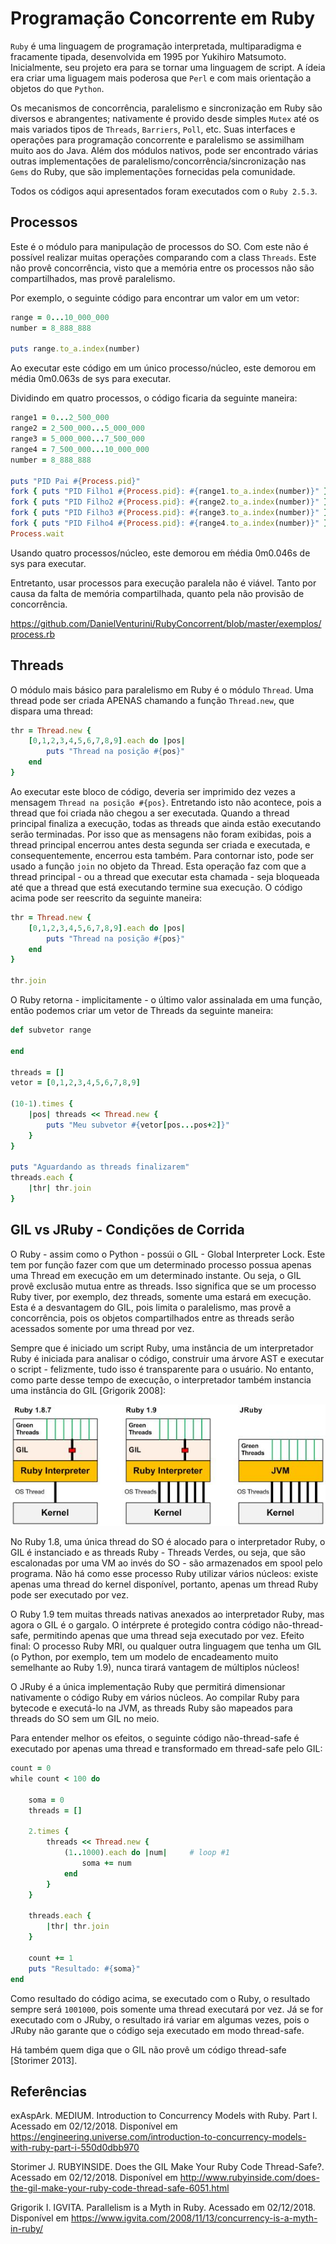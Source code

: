 # Programação Concorrente em Ruby

```Ruby``` é uma linguagem de programação interpretada, multiparadigma e fracamente tipada, desenvolvida em 1995 por Yukihiro Matsumoto. Inicialmente, seu projeto era para se tornar uma linguagem de script. A ídeia era criar uma liguagem mais poderosa que ```Perl``` e com mais orientação a objetos do que ```Python```.

Os mecanismos de concorrência, paralelismo e sincronização em Ruby são diversos e abrangentes; nativamente é provido desde simples ```Mutex``` até os mais variados tipos de ```Threads```, ```Barriers```, ```Poll```, etc. Suas interfaces e operações para programação concorrente e paralelismo se assimilham muito aos do Java. Além dos módulos nativos, pode ser encontrado várias outras implementações de paralelismo/concorrência/sincronização nas ```Gems``` do Ruby, que são implementações fornecidas pela comunidade.

Todos os códigos aqui apresentados foram executados com o ```Ruby 2.5.3```.

## Processos
Este é o módulo para manipulação de processos do SO. Com este não é possível realizar muitas operações comparando com a class ```Threads```. Este não provê concorrência, visto que a memória entre os processos não são compartilhados, mas provê paralelismo.

Por exemplo, o seguinte código para encontrar um valor em um vetor:

```ruby
range = 0...10_000_000
number = 8_888_888

puts range.to_a.index(number)
```

Ao executar este código em um único processo/núcleo, este demorou em média 0m0.063s de sys para executar.

Dividindo em quatro processos, o código ficaria da seguinte maneira:

```ruby
range1 = 0...2_500_000
range2 = 2_500_000...5_000_000
range3 = 5_000_000...7_500_000
range4 = 7_500_000...10_000_000
number = 8_888_888

puts "PID Pai #{Process.pid}"
fork { puts "PID Filho1 #{Process.pid}: #{range1.to_a.index(number)}" }
fork { puts "PID Filho2 #{Process.pid}: #{range2.to_a.index(number)}" }
fork { puts "PID Filho3 #{Process.pid}: #{range3.to_a.index(number)}" }
fork { puts "PID Filho4 #{Process.pid}: #{range4.to_a.index(number)}" }
Process.wait
```

Usando quatro processos/núcleo, este demorou em ḿédia 0m0.046s de sys para executar.

Entretanto, usar processos para execução paralela não é viável. Tanto por causa da falta de memória compartilhada, quanto pela não provisão de concorrência.

https://github.com/DanielVenturini/RubyConcorrent/blob/master/exemplos/process.rb

## Threads
O módulo mais básico para paralelismo em Ruby é o módulo ```Thread```. Uma thread pode ser criada APENAS chamando a função ```Thread.new```, que dispara uma thread:

```ruby
thr = Thread.new {
	[0,1,2,3,4,5,6,7,8,9].each do |pos|
		puts "Thread na posição #{pos}"
	end
}
```

Ao executar este bloco de código, deveria ser imprimido dez vezes a mensagem ```Thread na posição #{pos}```. Entretando isto não acontece, pois a thread que foi criada não chegou a ser executada. Quando a thread principal finaliza a execução, todas as threads que ainda estão executando serão terminadas. Por isso que as mensagens não foram exibidas, pois a thread principal encerrou antes desta segunda ser criada e executada, e consequentemente, encerrou esta também. Para contornar isto, pode ser usado a função ```join``` no objeto da Thread. Esta operação faz com que a thread principal - ou a thread que executar esta chamada - seja bloqueada até que a thread que está executando termine sua execução. O código acima pode ser reescrito da seguinte maneira:

```ruby
thr = Thread.new {
	[0,1,2,3,4,5,6,7,8,9].each do |pos|
		puts "Thread na posição #{pos}"
	end
}

thr.join
```

O Ruby retorna - implicitamente - o último valor assinalada em uma função, então podemos criar um vetor de Threads da seguinte maneira:

```ruby
def subvetor range
	
end

threads = []
vetor = [0,1,2,3,4,5,6,7,8,9]

(10-1).times {
	|pos| threads << Thread.new {
		puts "Meu subvetor #{vetor[pos...pos+2]}"
	}
}

puts "Aguardando as threads finalizarem"
threads.each {
	|thr| thr.join
}
```


## GIL vs JRuby - Condições de Corrida
O Ruby - assim como o Python - possúi o GIL - Global Interpreter Lock. Este tem por função fazer com que um determinado processo possua apenas uma Thread em execução em um determinado instante. Ou seja, o GIL provê exclusão mutua entre as threads. Isso significa que se um processo Ruby tiver, por exemplo, dez threads, somente uma estará em execução. Esta é a desvantagem do GIL, pois limita o paralelismo, mas provê a concorrência, pois os objetos compartilhados entre as threads serão acessados somente por uma thread por vez.

Sempre que é iniciado um script Ruby, uma instância de um interpretador Ruby é iniciada para analisar o código, construir uma árvore AST e executar o script - felizmente, tudo isso é transparente para o usuário. No entanto, como parte desse tempo de execução, o interpretador também instancia uma instância do GIL [Grigorik 2008]:

![Alt Text](https://github.com/DanielVenturini/RubyConcorrent/blob/master/exemplos/gilvsjruby.jpeg)

No Ruby 1.8, uma única thread do SO é alocado para o interpretador Ruby, o GIL é instanciado e as threads Ruby - Threads Verdes, ou seja, que são escalonadas por uma VM ao invés do SO - são armazenados em spool pelo programa. Não há como esse processo Ruby utilizar vários núcleos: existe apenas uma thread do kernel disponível, portanto, apenas um thread Ruby pode ser executado por vez.

O Ruby 1.9 tem muitas threads nativas anexados ao interpretador Ruby, mas agora o GIL é o gargalo. O intérprete é protegido contra código não-thread-safe, permitindo apenas que uma thread seja executado por vez. Efeito final: O processo Ruby MRI, ou qualquer outra linguagem que tenha um GIL (o Python, por exemplo, tem um modelo de encadeamento muito semelhante ao Ruby 1.9), nunca tirará vantagem de múltiplos núcleos!

O JRuby é a única implementação Ruby que permitirá dimensionar nativamente o código Ruby em vários núcleos. Ao compilar Ruby para bytecode e executá-lo na JVM, as threads Ruby são mapeados para threads do SO sem um GIL no meio.

Para entender melhor os efeitos, o seguinte código não-thread-safe é executado por apenas uma thread e transformado em thread-safe pelo GIL:

```ruby
count = 0
while count < 100 do

	soma = 0
	threads = []

	2.times {
		threads << Thread.new {
			(1..1000).each do |num|		# loop #1
				soma += num
			end
		}
	}

	threads.each {
		|thr| thr.join
	}

	count += 1
	puts "Resultado: #{soma}"
end
```

Como resultado do código acima, se executado com o Ruby, o resultado sempre será ```1001000```, pois somente uma thread executará por vez. Já se for executado com o JRuby, o resultado irá variar em algumas vezes, pois o JRuby não garante que o código seja executado em modo thread-safe.

Há também quem diga que o GIL não provê um código thread-safe [Storimer 2013].

## Referências
exAspArk. MEDIUM. Introduction to Concurrency Models with Ruby. Part I. Acessado em 02/12/2018. Disponível em https://engineering.universe.com/introduction-to-concurrency-models-with-ruby-part-i-550d0dbb970

Storimer J. RUBYINSIDE. Does the GIL Make Your Ruby Code Thread-Safe?. Acessado em 02/12/2018. Disponível em http://www.rubyinside.com/does-the-gil-make-your-ruby-code-thread-safe-6051.html

Grigorik I. IGVITA. Parallelism is a Myth in Ruby. Acessado em 02/12/2018. Disponível em https://www.igvita.com/2008/11/13/concurrency-is-a-myth-in-ruby/